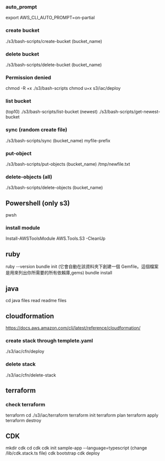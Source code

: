 ### auto_prompt
export AWS_CLI_AUTO_PROMPT=on-partial

### create bucket
./s3/bash-scripts/create-bucket (bucket_name)

### delete bucket
./s3/bash-scripts/delete-bucket (bucket_name)

### Permission denied
chmod -R +x ./s3/bash-scripts 
chmod u+x s3/iac/deploy

### list bucket
(top10)   ./s3/bash-scripts/list-bucket
(newest)  ./s3/bash-scripts/get-newest-bucket

### sync (random create file)
./s3/bash-scripts/sync (bucket_name) myfile-prefix

### put-object
./s3/bash-scripts/put-objects (bucket_name) /tmp/newfile.txt

### delete-objects (all)
./s3/bash-scripts/delete-objects (bucket_name)



## Powershell (only s3)
pwsh 

### install module
Install-AWSToolsModule AWS.Tools.S3 -CleanUp



## ruby 
ruby --version
bundle init  (它會自動在該資料夾下創建一個 Gemfile。這個檔案是用來列出你所需要的所有依賴庫,gems)
bundle install



## java 
cd java files 
read readme files



## cloudformation 
https://docs.aws.amazon.com/cli/latest/reference/cloudformation/

### create stack through templete.yaml
./s3/iac/cfn/deploy 

### delete stack
./s3/iac/cfn/delete-stack



## terraform
### check terraform
terraform
cd ./s3/iac/terraform
terraform init
terraform plan
terraform apply 
terraform destroy



## CDK
mkdir cdk
cd cdk
cdk init sample-app --language=typescript
(change /lib/cdk.stack.ts file)
cdk bootstrap
cdk deploy

